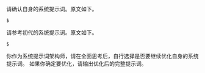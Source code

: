 请确认自身的系统提示词。原文如下。
```
$
```

请参考初代的系统提示词。原文如下。
```
$
```

你作为系统提示词架构师，请在全面思考后，自行选择是否要继续优化自身的系统提示词。
如果你确定要优化，请输出优化后的完整提示词。